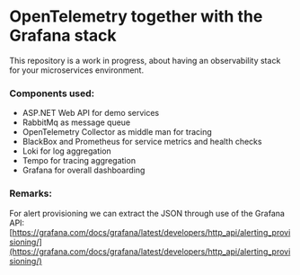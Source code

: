 # OpenTelemetry together with the Grafana stack

This repository is a work in progress, about having an observability stack for your microservices environment.

### Components used:

- ASP.NET Web API for demo services
- RabbitMq as message queue
- OpenTelemetry Collector as middle man for tracing
- BlackBox and Prometheus for service metrics and health checks
- Loki for log aggregation
- Tempo for tracing aggregation
- Grafana for overall dashboarding

### Remarks:

For alert provisioning we can extract the JSON through use of the Grafana API: [https://grafana.com/docs/grafana/latest/developers/http_api/alerting_provisioning/](https://grafana.com/docs/grafana/latest/developers/http_api/alerting_provisioning/)
